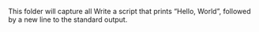 This folder will capture all 
Write a script that prints “Hello, World”, followed by a new line to the standard output. 
